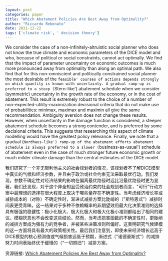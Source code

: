 ```yaml
---
layout: post
categories: paper
title: "Which Abatement Policies Are Best Away from Optimality?"
author: "Riccardo Rebonato"
date: 2021-12-22
tags: ['climate risk', ' decision theory']
---
```


We consider the case of a non-infinitely-altruistic social planner who does not know the true climate and economic parameters of the DICE model and who, because of political or social constraints, cannot act optimally. We find that the impact of parameter uncertainty on economic outcomes is much more pronounced away from optimality than along an optimal path. We also find that for this non-omniscient and politically constrained social planner the most desirable of the `feasible' courses of actions depends strongly on which quantity is known with uncertainty. A gradual ramp-up is preferred to a steep (`Stern-like') abatement schedule when we consider (symmetric) uncertainty in the growth rate of the economy, or in the cost of abatement. This result is extremely robust to the choice of a number of non-expected-utility-maximization decisional criteria that do not make use of probabilities: minimax, maximax and maximin all give the same recommendation. Ambiguity aversion does not change these results. However, when uncertainty in the damage function is considered, a steeper abatement schedule becomes a strong contender, and is preferred by some decisional criteria. This suggests that researching this aspect of climate modelling would have the greatest policy relevance. Finally, we note that a gradual (`Nordhaus-like') ramp-up of the abatement efforts abatement schedule is always preferred to a slower (`business-as-usual') schedule of abatement even in the case of much stronger future economic growth or much milder climate damage than the central estimates of the DICE model.

我们研究了一个非无限利他主义的社会规划者的情况，该规划者不了解DICE模型中真实的气候和经济参数，并且由于政治或社会约束无法采取最优行动。我们发现，参数不确定性对经济结果的影响在偏离最优路径时远比沿最优路径时更为显著。我们还发现，对于这个非全知且受政治约束的社会规划者而言，"可行"行动方案中最理想的选择在很大程度上取决于哪些量存在不确定性。当考虑经济增长率或减排成本的（对称）不确定性时，渐进式减排方案比陡峭的（"斯特恩式"）减排时间表更受青睐。这一结果对于多种不依赖概率的非期望效用最大化决策准则的选择具有极强的稳健性：极小化极大、极大化极大和极大化极小准则都给出了相同的建议。模糊厌恶也不会改变这些结论。然而，当考虑损害函数的不确定性时，更陡峭的减排方案成为强有力的竞争者，并被某些决策准则所偏好。这表明研究气候建模的这一方面将具有最大的政策相关性。最后我们注意到，即使未来经济增长远高于DICE模型的核心预测值或气候损害远低于预期，渐进式（"诺德豪斯式"）的减排努力时间表始终优于缓慢的（"一切照旧"）减排方案。

资源链接: [Which Abatement Policies Are Best Away from Optimality?](https://papers.ssrn.com/sol3/papers.cfm?abstract_id=3991477)
